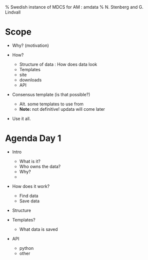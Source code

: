 % Swedish instance of MDCS for AM : amdata
% N. Stenberg and G. Lindvall


# Scope

- Why? (motivation)
- How? 
	- Structure of data : How does data look
	- Templates
	- site
	- downloads
	- API
- Consensus template (is that possible?)
	- Alt. some templates to use from
	- **Note:** not definitive! updata will come later

- Use it all.



# Agenda Day 1

<!-- Computers is a must -->
<!-- Everybody should think in advance on the amount of data and -->
<!-- the structure of it. Just to make it easier to make templates -->

- Intro
	- What is it?
	- Who owns the data?
	- Why?
	- 
- How does it work?
	- Find data
	- Save data

- Structure

- Templates?
	- What data is saved
	
- API
	- python
	- other
	
	
